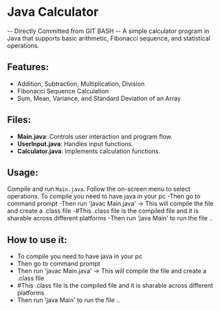 # Java Calculator
-- Directly Committed from GIT BASH -- 
A simple calculator program in Java that supports basic arithmetic, Fibonacci sequence, and statistical operations.

## Features:
- Addition, Subtraction, Multiplication, Division
- Fibonacci Sequence Calculation
- Sum, Mean, Variance, and Standard Deviation of an Array

## Files:
- **Main.java**: Controls user interaction and program flow.
- **UserInput.java**: Handles input functions.
- **Calculator.java**: Implements calculation functions.

## Usage:
Compile and run `Main.java`. Follow the on-screen menu to select operations.
To compile you need to have java in your pc 
-Then go to command prompt 
-Then run 'javac Main.java' -> This will compile the file and create a .class file
-#This .class file is the compiled file and it is sharable across different platforms
-Then run 'java Main' to run the file ..
## How to use it:
- To compile you need to have java in your pc 
- Then go to command prompt 
- Then run 'javac Main.java' -> This will compile the file and create a .class file
- #This .class file is the compiled file and it is sharable across different platforms
- Then run 'java Main' to run the file ..
